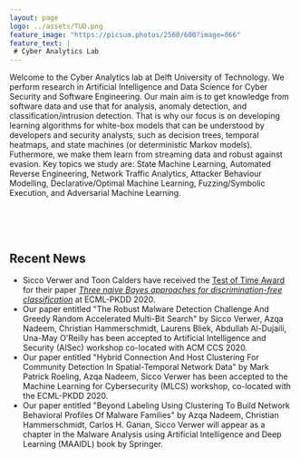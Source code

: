 ```yaml
---
layout: page
logo: ../assets/TUD.png
feature_image: "https://picsum.photos/2560/600?image=866"
feature_text: |
 # Cyber Analytics Lab
---
```


Welcome to the Cyber Analytics lab at Delft University of Technology. We perform research in Artificial Intelligence and Data Science for Cyber Security and Software Engineering. Our main aim is to get knowledge from software data and use that for analysis, anomaly detection, and classification/intrusion detection. That is why our focus is on developing learning algorithms for white-box models that can be understood by developers and security analysts, such as decision trees, temporal heatmaps, and state machines (or deterministic Markov models). Futhermore, we make them learn from streaming data and robust against evasion. Key topics we study are: State Machine Learning, Automated Reverse Engineering, Network Traffic Analytics, Attacker Behaviour Modelling, Declarative/Optimal Machine Learning, Fuzzing/Symbolic Execution, and Adversarial Machine Learning.

<br/><br/><br/>
## Recent News

- Sicco Verwer and Toon Calders have received the [Test of Time Award](https://www.tudelft.nl/en/2020/ewi/insy/cyber-security/test-of-time-award-for-cys-paper/) for their paper _[Three naive Bayes approaches for discrimination-free classification](https://link.springer.com/article/10.1007/s10618-010-0190-x)_ at ECML-PKDD 2020.
- Our paper entitled "The Robust Malware Detection Challenge And Greedy Random Accelerated Multi-Bit Search" 
by Sicco Verwer, Azqa Nadeem, Christian Hammerschmidt, Laurens Bliek, Abdullah Al-Dujaili, Una-May O'Reilly 
has been accepted to Artificial Intelligence and Security (AISec) workshop co-located with ACM CCS 2020. 
- Our paper entitled "Hybrid Connection And Host Clustering For Community Detection In Spatial-Temporal Network Data"
by Mark Patrick Roeling, Azqa Nadeem, Sicco Verwer 
has been accepted to the Machine Learning for Cybersecurity (MLCS) workshop, co-located with the ECML-PKDD 2020.
- Our paper entitled "Beyond Labeling Using Clustering To Build Network Behavioral Profiles Of Malware Families" 
by Azqa Nadeem, Christian Hammerschmidt, Carlos H. Ganan, Sicco Verwer
will appear as a chapter in the Malware Analysis using Artificial Intelligence and Deep Learning (MAAIDL) book by Springer. 

